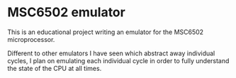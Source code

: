 # MSC6502 emulator

This is an educational project writing an emulator for the MSC6502 microprocessor.

Different to other emulators I have seen which abstract away individual cycles, I plan on emulating each individual cycle in order to fully understand the state of the CPU at all times.
